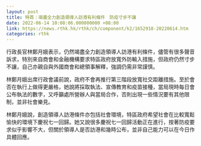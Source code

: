 ```yaml
---
layout: post
title: 特首：竭盡全力創造領導人訪港有利條件　防疫寸步不讓
date: 2022-06-14 10:08:06.000000000 +08:00
link: https://news.rthk.hk/rthk/ch/component/k2/1652918-20220614.htm
categories: rthk
---
```


行政長官林鄭月娥表示，仍然竭盡全力創造領導人訪港有利條件，儘管有很多聲音訴求，特別來自商會和金融機構要求特區政府放寬外防輸入措施，但政府仍然寸步不讓，自己亦親自與外國商會和總領事解釋，強調仍需非常謹慎。

林鄭月娥出席行政會議前說，政府不會再推行第三階段放寬社交距離措施。至於會否在執行上做得更嚴格，她說將採取執法、宣傳教育和疫苗接種，當局現時每日會公布執法的數字，又呼籲處所營辦人與當局合作，否則出現一些情況要有其他限制，並非社會樂見。

林鄭月娥說，創造領導人訪港條件亦包括社會環境，特區政府希望社會在比較寬鬆愉快的環境下慶祝七一回歸。她又說很多慶祝七一回歸活動正在進行，按著防疫要求似乎影響不大，但關於領導人是否訪港和幾時公布，並非自己能力可以在今日作具體回應。
